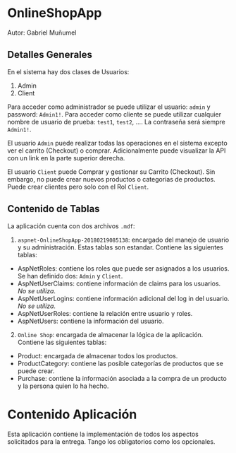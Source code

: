# OnlineShopApp
Autor: Gabriel Muñumel

## Detalles Generales

En el sistema hay dos clases de Usuarios:
1. Admin
2. Client

Para acceder como administrador se puede utilizar el usuario: `admin` y password: `Admin1!`. Para acceder como cliente se puede utilizar cualquier nombre de usuario de prueba: `test1`, `test2`, .... La contraseña será siempre `Admin1!`. 

El usuario `Admin` puede realizar todas las operaciones en el sistema excepto ver el carrito (Checkout) o comprar. Adicionalmente puede visualizar la API con un link en la parte superior derecha.

El usuario `Client` puede Comprar y gestionar su Carrito (Checkout). Sin embargo, no puede crear nuevos productos o categorias de productos. Puede crear clientes pero solo con el Rol `Client`.

## Contenido de Tablas

La aplicación cuenta con dos archivos `.mdf`:
1. `aspnet-OnlineShopApp-20180219085138`: encargado del manejo de usuario y su administración. Estas tablas son estandar. Contiene las siguientes tablas:
* AspNetRoles: contiene los roles que puede ser asignados a los usuarios. Se han definido dos: `Admin` y `Client`.
* AspNetUserClaims: contiene información de claims para los usuarios. _No se utiliza_.
* AspNetUserLogins: contiene información adicional del log in del usuario. _No se utiliza_.
* AspNetUserRoles: contiene la relación entre usuario y roles. 
* AspNetUsers: contiene la información del usuario. 
2. `Online Shop`: encargada de almacenar la lógica de la aplicación. Contiene las siguientes tablas:
* Product: encargada de almacenar todos los productos.
* ProductCategory: contiene las posible categorías de productos que se puede crear.
* Purchase: contiene la información asociada a la compra de un producto y la persona quien lo ha hecho.

# Contenido Aplicación

Esta aplicación contiene la implementación de todos los aspectos solicitados para la entrega. Tango los obligatorios como los opcionales.

 

